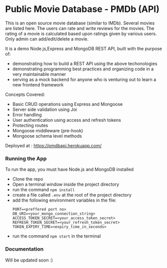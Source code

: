 # Public Movie Database - PMDb (API)

This is an open source movie database (similar to IMDb). Several movies are listed here. The users can rate and write reviews for the movies. The rating of a movie is calculated based upon ratings given by various users.
Only admin can add/edit/delete a movie.

It is a demo Node.js,Express and MongoDB REST API, built with the purpose of:

- demonstrating how to build a REST API using the above techonologies
- demonstrating programming best practices and organizing code in a very maintainable manner
- serving as a mock backend for anyone who is venturing out to learn a new frontend framework

Concepts Covered:

- Basic CRUD operations using Express and Mongoose
- Server side validation using Joi
- Error handling
- User authentication using access and refresh tokens
- Protecting routes
- Mongoose middleware (pre-hook)
- Mongoose schema level methods

Deployed at : https://pmdbapi.herokuapp.com/

### Running the App

To run the app, you must have Node.js and MongoDB installed

- Clone the repo
- Open a terminal window inside the project directory
- run the command `npm install`
- create a file called `.env` at the root of the project directory
- add the following environment variables in the file:
  ```
  PORT=<preffered port no>
  DB_URI=<your_mongo_connection_string>
  ACCESS_TOKEN_SECRET=<your_access_token_secret>
  REFRESH_TOKEN_SECRET=<your_refresh_token_secret>
  TOKEN_EXPIRY_TIME=<expiry_time_in_seconds>
  ```
- run the command `npm start` in the terminal

### Documentation

Will be updated soon :)
